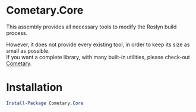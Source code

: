 ﻿Cometary.Core
=============

This assembly provides all necessary tools to modify the Roslyn build process.

However, it does not provide every existing tool, in order to keep its size as small as possible.  
If you want a complete library, with many built-in utilities, please check-out [Cometary](../Cometary).

# Installation
```powershell
Install-Package Cometary.Core
```